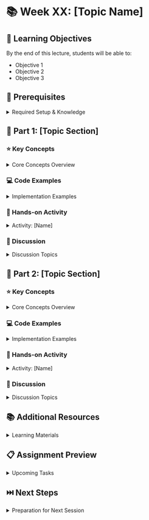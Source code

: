 # 📚 Week XX: [Topic Name]

## 🎯 Learning Objectives
By the end of this lecture, students will be able to:
- Objective 1
- Objective 2
- Objective 3

## 🔧 Prerequisites
<details>
<summary>Required Setup & Knowledge</summary>

- Required knowledge/skills
- Required software/tools
- Required reading materials
</details>

## 📖 Part 1: [Topic Section]
<!-- Brief introduction to this section -->

### ⭐ Key Concepts
<details>
<summary>Core Concepts Overview</summary>

- Concept 1
  - Definition
  - Importance
  - Real-world applications
- Concept 2
  - Definition
  - Importance
  - Real-world applications

> 💡 **Key Point**: Important concept explanation here
</details>

### 💻 Code Examples
<details>
<summary>Implementation Examples</summary>

```[language]
// Example code demonstrating concepts
```

> ⚠️ **Common Mistake**: Watch out for this error
</details>

### 🏃 Hands-on Activity
<details>
<summary>Activity: [Name]</summary>

#### Steps:
1. Step 1
2. Step 2
3. Step 3

> 📝 **Note**: Important things to remember during the activity
</details>

### 💭 Discussion
<details>
<summary>Discussion Topics</summary>

- Key Question: [Main discussion point]
- Follow-up Questions:
  - Question 1
  - Question 2
</details>

## 📖 Part 2: [Topic Section]
<!-- Brief introduction to this section -->

### ⭐ Key Concepts
<details>
<summary>Core Concepts Overview</summary>

- Concept 1
  - Definition
  - Importance
  - Real-world applications
- Concept 2
  - Definition
  - Importance
  - Real-world applications

> 💡 **Key Point**: Important concept explanation here
</details>

### 💻 Code Examples
<details>
<summary>Implementation Examples</summary>

```[language]
// Example code demonstrating concepts
```

> ⚠️ **Common Mistake**: Watch out for this error
</details>

### 🏃 Hands-on Activity
<details>
<summary>Activity: [Name]</summary>

#### Steps:
1. Step 1
2. Step 2
3. Step 3

> 📝 **Note**: Important things to remember during the activity
</details>

### 💭 Discussion
<details>
<summary>Discussion Topics</summary>

- Key Question: [Main discussion point]
- Follow-up Questions:
  - Question 1
  - Question 2
</details>

## 📚 Additional Resources
<details>
<summary>Learning Materials</summary>

### Required Reading
- [Resource Name](url)
- [Documentation](url)

### Optional Further Reading
- [Advanced Topic](url)
- [Deep Dive](url)
</details>

## 📋 Assignment Preview
<details>
<summary>Upcoming Tasks</summary>

Brief overview of related assignments/tasks that students will work on
</details>

## ⏭️ Next Steps
<details>
<summary>Preparation for Next Session</summary>

- Preview of next lecture's topics
- Preparation needed for next session
</details>

<!-- 
Emoji Reference:
📚 - Main sections and resources
🎯 - Learning objectives
🔧 - Prerequisites and setup
📖 - Main content parts
⭐ - Key concepts
💻 - Code examples
🏃 - Hands-on activities
💭 - Discussions
📝 - Notes
💡 - Tips
⚠️ - Warnings/Common mistakes
📋 - Assignments
⏭️ - Next steps
--> 
